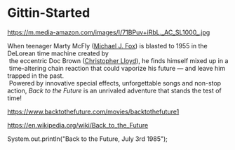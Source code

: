 # Gittin-Started


https://m.media-amazon.com/images/I/71BPuv+iRbL._AC_SL1000_.jpg


<p class="" style="white-space:pre-wrap;">When teenager Marty McFly (<a href="/cast/michael-j-fox">Michael J. Fox</a>) is blasted to 1955 in the DeLorean time machine created by
 the eccentric Doc Brown (<a href="/cast/christopher-lloyd">Christopher Lloyd</a>), he finds himself mixed up in a 
 time-altering chain reaction that could vaporize his future — and leave him trapped in the past.
 Powered by innovative special effects, unforgettable songs and non-stop action, <em>Back to the Future</em> is an unrivaled adventure that stands the test of time!</p>

https://www.backtothefuture.com/movies/backtothefuture1

https://en.wikipedia.org/wiki/Back_to_the_Future

System.out.println("Back to the Future, July 3rd 1985");

